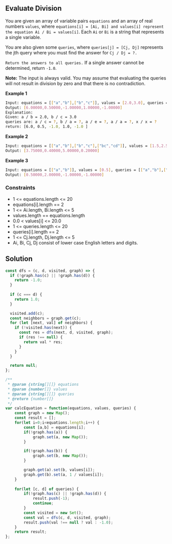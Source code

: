 
##  Evaluate Division

You are given an array of variable pairs ```equations``` and an array of real numbers ```values```, where ```equations[i] = [Ai, Bi] and values[i] represent the equation Ai / Bi = values[i]```. Each ```Ai``` or ```Bi``` is a string that represents a single variable.

You are also given some ```queries```, where ```queries[j] = [Cj, Dj]``` represents the jth query where you must find the answer for ```Cj / Dj = ?.```

```Return the answers to all queries.``` If a single answer cannot be determined, return ```-1.0```.

**Note:** The input is always valid. You may assume that evaluating the queries will not result in division by zero and that there is no contradiction.
 


 

**Example 1**
```bash
Input: equations = [["a","b"],["b","c"]], values = [2.0,3.0], queries = [["a","c"],["b","a"],["a","e"],["a","a"],["x","x"]]
Output: [6.00000,0.50000,-1.00000,1.00000,-1.00000]
Explanation: 
Given: a / b = 2.0, b / c = 3.0
queries are: a / c = ?, b / a = ?, a / e = ?, a / a = ?, x / x = ?
return: [6.0, 0.5, -1.0, 1.0, -1.0 ]
```

**Example 2**
```bash
Input: equations = [["a","b"],["b","c"],["bc","cd"]], values = [1.5,2.5,5.0], queries = [["a","c"],["c","b"],["bc","cd"],["cd","bc"]]
Output: [3.75000,0.40000,5.00000,0.20000]
```

**Example 3**
```bash
Input: equations = [["a","b"]], values = [0.5], queries = [["a","b"],["b","a"],["a","c"],["x","y"]]
Output: [0.50000,2.00000,-1.00000,-1.00000]
```

### Constraints
- 1 <= equations.length <= 20
- equations[i].length == 2
- 1 <= Ai.length, Bi.length <= 5
- values.length == equations.length
- 0.0 < values[i] <= 20.0
- 1 <= queries.length <= 20
- queries[i].length == 2
- 1 <= Cj.length, Dj.length <= 5
- Ai, Bi, Cj, Dj consist of lower case English letters and digits.

## Solution

```javascript
const dfs = (c, d, visited, graph) => {
  if (!graph.has(c) || !graph.has(d)) {
    return -1.0;
  }
  
  if (c === d) {
    return 1.0;
  }

  visited.add(c);
  const neighbors = graph.get(c);
  for (let [next, val] of neighbors) {
    if (!visited.has(next)) {
      const res = dfs(next, d, visited, graph);
      if (res !== null) {
        return val * res;
      }
    }
  }

  return null;
};

/**
 * @param {string[][]} equations
 * @param {number[]} values
 * @param {string[][]} queries
 * @return {number[]}
 */
var calcEquation = function(equations, values, queries) {
    const graph = new Map();
    const result = [];
    for(let i=0;i<equations.length;i++) {
        const [a,b] = equations[i];
        if(!graph.has(a)) {
            graph.set(a, new Map());
        }

        if(!graph.has(b)) {
            graph.set(b, new Map());
        }

        graph.get(a).set(b, values[i]);
        graph.get(b).set(a, 1 / values[i]);
    }
    
    for(let [c, d] of queries) {
        if(!graph.has(c) || !graph.has(d)) {
            result.push(-1);
            continue;
        }
        const visited = new Set();
        const val = dfs(c, d, visited, graph);
        result.push(val !== null ? val : -1.0);
    }
    return result;
};
```

